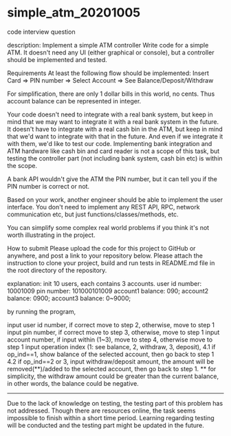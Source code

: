 # simple_atm_20201005

code interview question

description:
Implement a simple ATM controller
Write code for a simple ATM. It doesn't need any UI (either graphical or console), but a controller should be implemented and tested.

Requirements
At least the following flow should be implemented:
Insert Card => PIN number => Select Account => See Balance/Deposit/Withdraw

For simplification, there are only 1 dollar bills in this world, no cents. Thus account balance can be represented in integer.

Your code doesn't need to integrate with a real bank system, but keep in mind that we may want to integrate it with a real bank system in the future. It doesn't have to integrate with a real cash bin in the ATM, but keep in mind that we'd want to integrate with that in the future. And even if we integrate it with them, we'd like to test our code. Implementing bank integration and ATM hardware like cash bin and card reader is not a scope of this task, but testing the controller part (not including bank system, cash bin etc) is within the scope.

A bank API wouldn't give the ATM the PIN number, but it can tell you if the PIN number is correct or not.

Based on your work, another engineer should be able to implement the user interface. You don't need to implement any REST API, RPC, network communication etc, but just functions/classes/methods, etc.

You can simplify some complex real world problems if you think it's not worth illustrating in the project.

How to submit
Please upload the code for this project to GitHub or anywhere, and post a link to your repository below. Please attach the instruction to clone your project, build and run tests in README.md file in the root directory of the repository.

explanation:
init 10 users, each contains 3 accounts.
user id number: 10001009
pin number: 101000101009
account1 balance: 090;
account2 balance: 0900;
account3 balance: 0~9000;

by running the program,

input user id number, if correct move to step 2, otherwise, move to step 1
input pin number, if correct move to step 3, otherwise, move to step 1
input account number, if input within (1~3), move to step 4, otherwise move to step 1
input operation index (1: see balance, 2, withdraw, 3, deposit),
4.1 if op_ind==1, show balance of the selected account, then go back to step 1
4.2 if op_ind==2 or 3, input withdraw/deposit amount, the amount will be removed(**)/added to the selected account, then go back to step 1.
** for simplicity, the withdraw amount could be greater than the current balance, in other words, the balance could be negative.


**********************************
Due to the lack of knowledge on testing, the testing part of this problem has not addressed. Though there are resources online, the task seems impossible to finish within a short time period. Learning regarding testing will be conducted and the testing part might be updated in the future.
